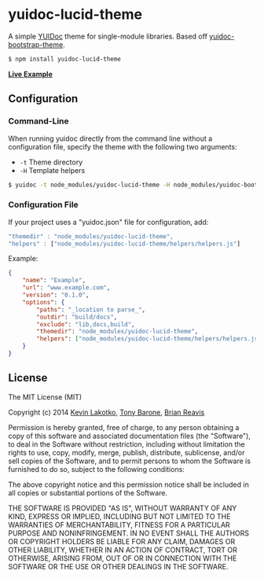 # yuidoc-lucid-theme

A simple [YUIDoc](http://yui.github.io/yuidoc/) theme for single-module libraries. Based off [yuidoc-bootstrap-theme](https://github.com/kevinlacotaco/yuidoc-bootstrap-theme).

```sh
$ npm install yuidoc-lucid-theme
```

[**Live Example**](http://naturalatlas.github.io/node-gdal/classes/gdal.html)

## Configuration 

### Command-Line

When running yuidoc directly from the command line without a configuration file, specify the theme with the following two arguments:

 - `-t` Theme directory 
 - `-H` Template helpers

```sh
$ yuidoc -t node_modules/yuidoc-lucid-theme -H node_modules/yuidoc-bootstrap-theme/helpers/helpers.js
```

### Configuration File

If your project uses a "yuidoc.json" file for configuration, add:

```js
"themedir" : "node_modules/yuidoc-lucid-theme",
"helpers" : ["node_modules/yuidoc-lucid-theme/helpers/helpers.js"]
```

Example:

```json
{
    "name": "Example",
    "url": "www.example.com",
    "version": "0.1.0",
    "options": {
        "paths": "_location to parse_",
        "outdir": "build/docs",
        "exclude": "lib,docs,build",
        "themedir": "node_modules/yuidoc-lucid-theme",
        "helpers": ["node_modules/yuidoc-lucid-theme/helpers/helpers.js"]
    }
}
```

## License

The MIT License (MIT)

Copyright (c) 2014 [Kevin Lakotko](https://github.com/kevinlacotaco), [Tony Barone](https://github.com/tonybaroneee), [Brian Reavis](https://github.com/brianreavis)

Permission is hereby granted, free of charge, to any person obtaining a copy
of this software and associated documentation files (the "Software"), to deal
in the Software without restriction, including without limitation the rights
to use, copy, modify, merge, publish, distribute, sublicense, and/or sell
copies of the Software, and to permit persons to whom the Software is
furnished to do so, subject to the following conditions:

The above copyright notice and this permission notice shall be included in all
copies or substantial portions of the Software.

THE SOFTWARE IS PROVIDED "AS IS", WITHOUT WARRANTY OF ANY KIND, EXPRESS OR
IMPLIED, INCLUDING BUT NOT LIMITED TO THE WARRANTIES OF MERCHANTABILITY,
FITNESS FOR A PARTICULAR PURPOSE AND NONINFRINGEMENT. IN NO EVENT SHALL THE
AUTHORS OR COPYRIGHT HOLDERS BE LIABLE FOR ANY CLAIM, DAMAGES OR OTHER
LIABILITY, WHETHER IN AN ACTION OF CONTRACT, TORT OR OTHERWISE, ARISING FROM,
OUT OF OR IN CONNECTION WITH THE SOFTWARE OR THE USE OR OTHER DEALINGS IN THE
SOFTWARE.